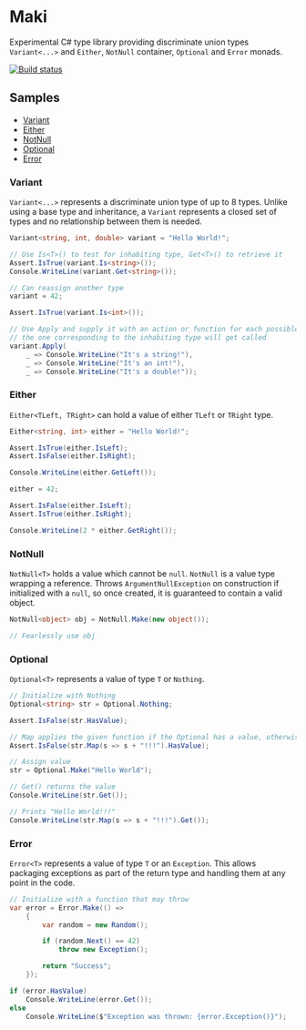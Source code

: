 # Maki

Experimental C# type library providing discriminate union types ``Variant<...>`` and ``Either``, ``NotNull`` container, ``Optional`` and ``Error`` monads.

[![Build status](https://vladris.visualstudio.com/Maki/_apis/build/status/Maki-.NET%20Desktop-CI)](https://vladris.visualstudio.com/Maki/_build/latest?definitionId=5)

## Samples

* [Variant](#variant)
* [Either](#either) 
* [NotNull](#notnull)
* [Optional](#optional)
* [Error](#error)

### Variant

``Variant<...>`` represents a discriminate union type of up to 8 types. Unlike using a base type and inheritance, a ``Variant`` represents a closed set of types and no relationship between them is needed.

```c#
Variant<string, int, double> variant = "Hello World!";

// Use Is<T>() to test for inhabiting type, Get<T>() to retrieve it
Assert.IsTrue(variant.Is<string>());
Console.WriteLine(variant.Get<string>());

// Can reassign another type 
variant = 42;

Assert.IsTrue(variant.Is<int>());

// Use Apply and supply it with an action or function for each possible type,
// the one corresponding to the inhabiting type will get called
variant.Apply(
    _ => Console.WriteLine("It's a string!"),
    _ => Console.WriteLine("It's an int!"),
    _ => Console.WriteLine("It's a double!"));
```

### Either

``Either<TLeft, TRight>`` can hold a value of either ``TLeft`` or ``TRight`` type.

```c#
Either<string, int> either = "Hello World!";

Assert.IsTrue(either.IsLeft);
Assert.IsFalse(either.IsRight);

Console.WriteLine(either.GetLeft());

either = 42;

Assert.IsFalse(either.IsLeft);
Assert.IsTrue(either.IsRight);

Console.WriteLine(2 * either.GetRight());
```

### NotNull

``NotNull<T>`` holds a value which cannot be ``null``. ``NotNull`` is a value type wrapping a reference. Throws ``ArgumentNullException`` on construction if initialized with a ``null``, so once created, it is guaranteed to contain a valid object.

```c#
NotNull<object> obj = NotNull.Make(new object());

// Fearlessly use obj
```

### Optional

``Optional<T>`` represents a value of type ``T`` or ``Nothing``.

```c#
// Initialize with Nothing
Optional<string> str = Optional.Nothing;

Assert.IsFalse(str.HasValue);

// Map applies the given function if the Optional has a value, otherwise propagates Nothing 
Assert.IsFalse(str.Map(s => s + "!!!").HasValue);

// Assign value
str = Optional.Make("Hello World");

// Get() returns the value
Console.WriteLine(str.Get());

// Prints "Hello World!!!"
Console.WriteLine(str.Map(s => s + "!!!").Get());
```

### Error

``Error<T>`` represents a value of type ``T`` or an ``Exception``. This allows packaging exceptions as part of the return type and handling them at any point in the code. 

```c#
// Initialize with a function that may throw
var error = Error.Make(() =>
    {
        var random = new Random();

        if (random.Next() == 42)
            throw new Exception();

        return "Success";
    });

if (error.HasValue)
    Console.WriteLine(error.Get());
else
    Console.WriteLine($"Exception was thrown: {error.Exception()}");
```
